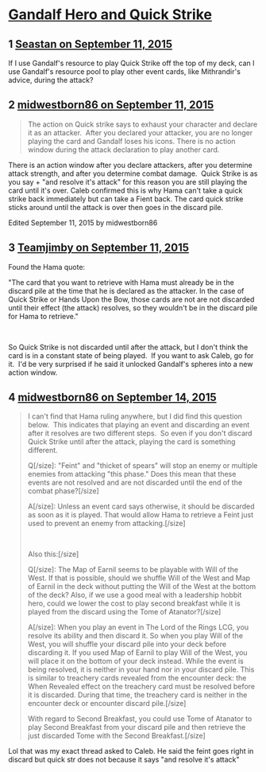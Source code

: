 # [Gandalf Hero and Quick Strike](https://community.fantasyflightgames.com/topic/188021-gandalf-hero-and-quick-strike/)

## 1 [Seastan on September 11, 2015](https://community.fantasyflightgames.com/topic/188021-gandalf-hero-and-quick-strike/?do=findComment&comment=1788623)

If I use Gandalf's resource to play Quick Strike off the top of my deck, can I use Gandalf's resource pool to play other event cards, like Mithrandir's advice, during the attack?

## 2 [midwestborn86 on September 11, 2015](https://community.fantasyflightgames.com/topic/188021-gandalf-hero-and-quick-strike/?do=findComment&comment=1788980)

> The action on Quick strike says to exhaust your character and declare it as an attacker.  After you declared your attacker, you are no longer playing the card and Gandalf loses his icons. There is no action window during the attack declaration to play another card.

There is an action window after you declare attackers, after you determine attack strength, and after you determine combat damage.  Quick Strike is as you say + "and resolve it's attack" for this reason you are still playing the card until it's over. Caleb confirmed this is why Hama can't take a quick strike back immediately but can take a Fient back. The card quick strike sticks around until the attack is over then goes in the discard pile.

Edited September 11, 2015 by midwestborn86

## 3 [Teamjimby on September 11, 2015](https://community.fantasyflightgames.com/topic/188021-gandalf-hero-and-quick-strike/?do=findComment&comment=1789106)

Found the Hama quote:

"The card that you want to retrieve with Hama must already be in the discard pile at the time that he is declared as the attacker. In the case of Quick Strike or Hands Upon the Bow, those cards are not are not discarded until their effect (the attack) resolves, so they wouldn't be in the discard pile for Hama to retrieve."

 

So Quick Strike is not discarded until after the attack, but I don't think the card is in a constant state of being played.  If you want to ask Caleb, go for it.  I'd be very surprised if he said it unlocked Gandalf's spheres into a new action window.

## 4 [midwestborn86 on September 14, 2015](https://community.fantasyflightgames.com/topic/188021-gandalf-hero-and-quick-strike/?do=findComment&comment=1793215)

> I can't find that Hama ruling anywhere, but I did find this question below.  This indicates that playing an event and discarding an event after it resolves are two different steps.  So even if you don't discard Quick Strike until after the attack, playing the card is something different.
> 
> Q[/size]: "Feint" and "thicket of spears" will stop an enemy or multiple enemies from attacking "this phase." Does this mean that these events are not resolved and are not discarded until the end of the combat phase?[/size]
> 
> A[/size]: Unless an event card says otherwise, it should be discarded as soon as it is played. That would allow Hama to retrieve a Feint just used to prevent an enemy from attacking.[/size]
> 
>  
> 
> Also this:[/size]
> 
> Q[/size]: The Map of Earnil seems to be playable with Will of the West. If that is possible, should we shuffle Will of the West and Map of Earnil in the deck without putting the Will of the West at the bottom of the deck? Also, if we use a good meal with a leadership hobbit hero, could we lower the cost to play second breakfast while it is played from the discard using the Tome of Atanator?[/size]
> 
> A[/size]: When you play an event in The Lord of the Rings LCG, you resolve its ability and then discard it. So when you play Will of the West, you will shuffle your discard pile into your deck before discarding it. If you used Map of Earnil to play Will of the West, you will place it on the bottom of your deck instead. While the event is being resolved, it is neither in your hand nor in your discard pile. This is similar to treachery cards revealed from the encounter deck: the When Revealed effect on the treachery card must be resolved before it is discarded. During that time, the treachery card is neither in the encounter deck or encounter discard pile.[/size]
> 
> With regard to Second Breakfast, you could use Tome of Atanator to play Second Breakfast from your discard pile and then retrieve the just discarded Tome with the Second Breakfast.[/size]

Lol that was my exact thread asked to Caleb. He said the feint goes right in discard but quick str does not because it says "and resolve it's attack"

